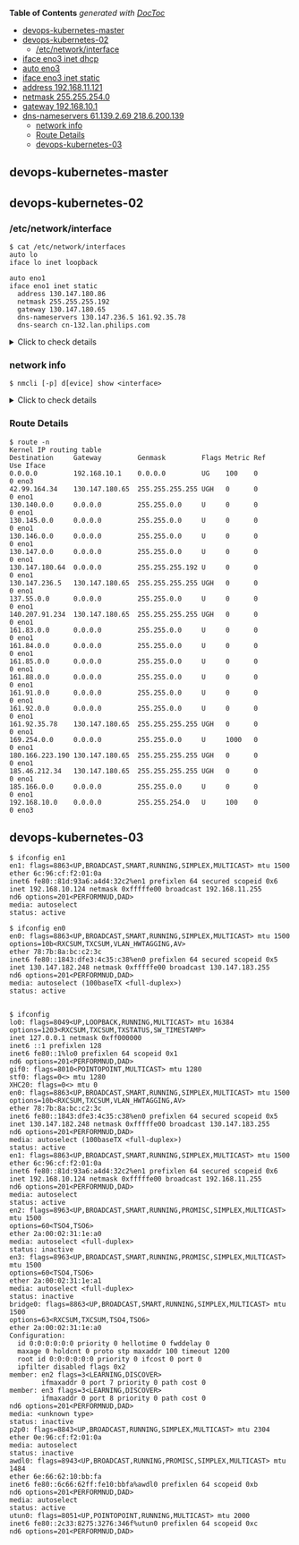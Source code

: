 <!-- START doctoc generated TOC please keep comment here to allow auto update -->
<!-- DON'T EDIT THIS SECTION, INSTEAD RE-RUN doctoc TO UPDATE -->
**Table of Contents**  *generated with [DocToc](https://github.com/thlorenz/doctoc)*

  - [devops-kubernetes-master](#devops-kubernetes-master)
  - [devops-kubernetes-02](#devops-kubernetes-02)
    - [/etc/network/interface](#etcnetworkinterface)
- [iface eno3 inet dhcp](#iface-eno3-inet-dhcp)
- [auto eno3](#auto-eno3)
- [iface eno3 inet static](#iface-eno3-inet-static)
- [address 192.168.11.121](#address-19216811121)
- [netmask 255.255.254.0](#netmask-2552552540)
- [gateway 192.168.10.1](#gateway-192168101)
- [dns-nameservers 61.139.2.69 218.6.200.139](#dns-nameservers-61139269-2186200139)
    - [network info](#network-info)
    - [Route Details](#route-details)
  - [devops-kubernetes-03](#devops-kubernetes-03)

<!-- END doctoc generated TOC please keep comment here to allow auto update -->


## devops-kubernetes-master


## devops-kubernetes-02
### /etc/network/interface

    $ cat /etc/network/interfaces
    auto lo
    iface lo inet loopback

    auto eno1
    iface eno1 inet static
      address 130.147.180.86
      netmask 255.255.255.192
      gateway 130.147.180.65
      dns-nameservers 130.147.236.5 161.92.35.78
      dns-search cn-132.lan.philips.com

<details><summary>Click to check details</summary>
<pre><code>$ cat /etc/network/interfaces
# interfaces(5) file used by ifup(8) and ifdown(8)
auto lo
iface lo inet loopback

auto eno1
iface eno1 inet static
  address 130.147.180.86
  netmask 255.255.255.192
  gateway 130.147.180.65
  dns-nameservers 130.147.236.5 161.92.35.78
  dns-search cn-132.lan.philips.com
  broadcast 130.147.219.127
  network 130.147.219.0

auto eno3
# iface eno3 inet dhcp
# auto eno3
# iface eno3 inet static
  # address 192.168.11.121
  # netmask 255.255.254.0
  # gateway 192.168.10.1
  # dns-nameservers 61.139.2.69 218.6.200.139
</code></pre>
</details>

### network info

    $ nmcli [-p] d[evice] show <interface>

<details><summary>Click to check details</summary>
<pre><code>$ nmcli -p d show eno1
===============================================================================
                             Device details (eno1)
===============================================================================
GENERAL.DEVICE:                         eno1
-------------------------------------------------------------------------------
GENERAL.TYPE:                           ethernet
-------------------------------------------------------------------------------
GENERAL.HWADDR:                         C4:34:6B:BA:31:8C
-------------------------------------------------------------------------------
GENERAL.MTU:                            1500
-------------------------------------------------------------------------------
GENERAL.STATE:                          10 (unmanaged)
-------------------------------------------------------------------------------
GENERAL.CONNECTION:                     --
-------------------------------------------------------------------------------
GENERAL.CON-PATH:                       --
-------------------------------------------------------------------------------
WIRED-PROPERTIES.CARRIER:               on
-------------------------------------------------------------------------------
IP4.ADDRESS[1]:                         130.147.180.86/26
IP4.GATEWAY:                            --
IP4.ROUTE[1]:                           dst = 161.92.0.0/16, nh = 0.0.0.0, mt = 0
IP4.ROUTE[2]:                           dst = 130.145.0.0/16, nh = 0.0.0.0, mt = 0
IP4.ROUTE[3]:                           dst = 180.166.223.190/32, nh = 130.147.180.65, mt = 0
IP4.ROUTE[4]:                           dst = 185.46.212.34/32, nh = 130.147.180.65, mt = 0
IP4.ROUTE[5]:                           dst = 130.140.0.0/16, nh = 0.0.0.0, mt = 0
IP4.ROUTE[6]:                           dst = 130.147.236.5/32, nh = 130.147.180.65, mt = 0
IP4.ROUTE[7]:                           dst = 130.147.0.0/16, nh = 0.0.0.0, mt = 0
IP4.ROUTE[8]:                           dst = 161.91.0.0/16, nh = 0.0.0.0, mt = 0
IP4.ROUTE[9]:                           dst = 161.84.0.0/16, nh = 0.0.0.0, mt = 0
IP4.ROUTE[10]:                          dst = 169.254.0.0/16, nh = 0.0.0.0, mt = 1000
IP4.ROUTE[11]:                          dst = 185.166.0.0/16, nh = 0.0.0.0, mt = 0
IP4.ROUTE[12]:                          dst = 130.146.0.0/16, nh = 0.0.0.0, mt = 0
IP4.ROUTE[13]:                          dst = 137.55.0.0/16, nh = 0.0.0.0, mt = 0
IP4.ROUTE[14]:                          dst = 161.83.0.0/16, nh = 0.0.0.0, mt = 0
IP4.ROUTE[15]:                          dst = 42.99.164.34/32, nh = 130.147.180.65, mt = 0
IP4.ROUTE[16]:                          dst = 161.85.0.0/16, nh = 0.0.0.0, mt = 0
IP4.ROUTE[17]:                          dst = 161.92.35.78/32, nh = 130.147.180.65, mt = 0
IP4.ROUTE[18]:                          dst = 140.207.91.234/32, nh = 130.147.180.65, mt = 0
IP4.ROUTE[19]:                          dst = 161.88.0.0/16, nh = 0.0.0.0, mt = 0
-------------------------------------------------------------------------------
IP6.ADDRESS[1]:                         fe80::c634:6bff:feba:318c/64
IP6.GATEWAY:                            --
-------------------------------------------------------------------------------
$ nmcli -p device show eno3
===============================================================================
                             Device details (eno3)
===============================================================================
GENERAL.DEVICE:                         eno3
-------------------------------------------------------------------------------
GENERAL.TYPE:                           ethernet
-------------------------------------------------------------------------------
GENERAL.HWADDR:                         C4:34:6B:BA:31:8E
-------------------------------------------------------------------------------
GENERAL.MTU:                            1500
-------------------------------------------------------------------------------
GENERAL.STATE:                          10 (unmanaged)
-------------------------------------------------------------------------------
GENERAL.CONNECTION:                     --
-------------------------------------------------------------------------------
GENERAL.CON-PATH:                       --
-------------------------------------------------------------------------------
WIRED-PROPERTIES.CARRIER:               on
-------------------------------------------------------------------------------
IP4.ADDRESS[1]:                         192.168.11.121/23
IP4.GATEWAY:                            192.168.10.1
-------------------------------------------------------------------------------
IP6.ADDRESS[1]:                         fe80::c634:6bff:feba:318e/64
IP6.GATEWAY:                            --
-------------------------------------------------------------------------------
$ nmcli -p device show
===============================================================================
                             Device details (eno2)
===============================================================================
GENERAL.DEVICE:                         eno2
-------------------------------------------------------------------------------
GENERAL.TYPE:                           ethernet
-------------------------------------------------------------------------------
GENERAL.HWADDR:                         C4:34:6B:BA:31:8D
-------------------------------------------------------------------------------
GENERAL.MTU:                            1500
-------------------------------------------------------------------------------
GENERAL.STATE:                          20 (unavailable)
-------------------------------------------------------------------------------
GENERAL.CONNECTION:                     --
-------------------------------------------------------------------------------
GENERAL.CON-PATH:                       --
-------------------------------------------------------------------------------
WIRED-PROPERTIES.CARRIER:               off
-------------------------------------------------------------------------------
===============================================================================
                             Device details (eno4)
===============================================================================
GENERAL.DEVICE:                         eno4
-------------------------------------------------------------------------------
GENERAL.TYPE:                           ethernet
-------------------------------------------------------------------------------
GENERAL.HWADDR:                         C4:34:6B:BA:31:8F
-------------------------------------------------------------------------------
GENERAL.MTU:                            1500
-------------------------------------------------------------------------------
GENERAL.STATE:                          20 (unavailable)
-------------------------------------------------------------------------------
GENERAL.CONNECTION:                     --
-------------------------------------------------------------------------------
GENERAL.CON-PATH:                       --
-------------------------------------------------------------------------------
WIRED-PROPERTIES.CARRIER:               off
-------------------------------------------------------------------------------
===============================================================================
                             Device details (eno1)
===============================================================================
GENERAL.DEVICE:                         eno1
-------------------------------------------------------------------------------
GENERAL.TYPE:                           ethernet
-------------------------------------------------------------------------------
GENERAL.HWADDR:                         C4:34:6B:BA:31:8C
-------------------------------------------------------------------------------
GENERAL.MTU:                            1500
-------------------------------------------------------------------------------
GENERAL.STATE:                          10 (unmanaged)
-------------------------------------------------------------------------------
GENERAL.CONNECTION:                     --
-------------------------------------------------------------------------------
GENERAL.CON-PATH:                       --
-------------------------------------------------------------------------------
WIRED-PROPERTIES.CARRIER:               on
-------------------------------------------------------------------------------
IP4.ADDRESS[1]:                         130.147.180.86/26
IP4.GATEWAY:                            --
IP4.ROUTE[1]:                           dst = 161.92.0.0/16, nh = 0.0.0.0, mt = 0
IP4.ROUTE[2]:                           dst = 130.145.0.0/16, nh = 0.0.0.0, mt = 0
IP4.ROUTE[3]:                           dst = 180.166.223.190/32, nh = 130.147.180.65, mt = 0
IP4.ROUTE[4]:                           dst = 185.46.212.34/32, nh = 130.147.180.65, mt = 0
IP4.ROUTE[5]:                           dst = 130.140.0.0/16, nh = 0.0.0.0, mt = 0
IP4.ROUTE[6]:                           dst = 130.147.236.5/32, nh = 130.147.180.65, mt = 0
IP4.ROUTE[7]:                           dst = 130.147.0.0/16, nh = 0.0.0.0, mt = 0
IP4.ROUTE[8]:                           dst = 161.91.0.0/16, nh = 0.0.0.0, mt = 0
IP4.ROUTE[9]:                           dst = 161.84.0.0/16, nh = 0.0.0.0, mt = 0
IP4.ROUTE[10]:                          dst = 169.254.0.0/16, nh = 0.0.0.0, mt = 1000
IP4.ROUTE[11]:                          dst = 185.166.0.0/16, nh = 0.0.0.0, mt = 0
IP4.ROUTE[12]:                          dst = 130.146.0.0/16, nh = 0.0.0.0, mt = 0
IP4.ROUTE[13]:                          dst = 137.55.0.0/16, nh = 0.0.0.0, mt = 0
IP4.ROUTE[14]:                          dst = 161.83.0.0/16, nh = 0.0.0.0, mt = 0
IP4.ROUTE[15]:                          dst = 42.99.164.34/32, nh = 130.147.180.65, mt = 0
IP4.ROUTE[16]:                          dst = 161.85.0.0/16, nh = 0.0.0.0, mt = 0
IP4.ROUTE[17]:                          dst = 161.92.35.78/32, nh = 130.147.180.65, mt = 0
IP4.ROUTE[18]:                          dst = 140.207.91.234/32, nh = 130.147.180.65, mt = 0
IP4.ROUTE[19]:                          dst = 161.88.0.0/16, nh = 0.0.0.0, mt = 0
-------------------------------------------------------------------------------
IP6.ADDRESS[1]:                         fe80::c634:6bff:feba:318c/64
IP6.GATEWAY:                            --
-------------------------------------------------------------------------------
===============================================================================
                             Device details (eno3)
===============================================================================
GENERAL.DEVICE:                         eno3
-------------------------------------------------------------------------------
GENERAL.TYPE:                           ethernet
-------------------------------------------------------------------------------
GENERAL.HWADDR:                         C4:34:6B:BA:31:8E
-------------------------------------------------------------------------------
GENERAL.MTU:                            1500
-------------------------------------------------------------------------------
GENERAL.STATE:                          10 (unmanaged)
-------------------------------------------------------------------------------
GENERAL.CONNECTION:                     --
-------------------------------------------------------------------------------
GENERAL.CON-PATH:                       --
-------------------------------------------------------------------------------
WIRED-PROPERTIES.CARRIER:               on
-------------------------------------------------------------------------------
IP4.ADDRESS[1]:                         192.168.11.121/23
IP4.GATEWAY:                            192.168.10.1
-------------------------------------------------------------------------------
IP6.ADDRESS[1]:                         fe80::c634:6bff:feba:318e/64
IP6.GATEWAY:                            --
-------------------------------------------------------------------------------
===============================================================================
                              Device details (lo)
===============================================================================
GENERAL.DEVICE:                         lo
-------------------------------------------------------------------------------
GENERAL.TYPE:                           loopback
-------------------------------------------------------------------------------
GENERAL.HWADDR:                         00:00:00:00:00:00
-------------------------------------------------------------------------------
GENERAL.MTU:                            65536
-------------------------------------------------------------------------------
GENERAL.STATE:                          10 (unmanaged)
-------------------------------------------------------------------------------
GENERAL.CONNECTION:                     --
-------------------------------------------------------------------------------
GENERAL.CON-PATH:                       --
-------------------------------------------------------------------------------
IP4.ADDRESS[1]:                         127.0.0.1/8
IP4.GATEWAY:                            --
-------------------------------------------------------------------------------
IP6.ADDRESS[1]:                         ::1/128
IP6.GATEWAY:                            --
-------------------------------------------------------------------------------
</code></pre>
</details>

### Route Details

    $ route -n
    Kernel IP routing table
    Destination     Gateway         Genmask         Flags Metric Ref    Use Iface
    0.0.0.0         192.168.10.1    0.0.0.0         UG    100    0        0 eno3
    42.99.164.34    130.147.180.65  255.255.255.255 UGH   0      0        0 eno1
    130.140.0.0     0.0.0.0         255.255.0.0     U     0      0        0 eno1
    130.145.0.0     0.0.0.0         255.255.0.0     U     0      0        0 eno1
    130.146.0.0     0.0.0.0         255.255.0.0     U     0      0        0 eno1
    130.147.0.0     0.0.0.0         255.255.0.0     U     0      0        0 eno1
    130.147.180.64  0.0.0.0         255.255.255.192 U     0      0        0 eno1
    130.147.236.5   130.147.180.65  255.255.255.255 UGH   0      0        0 eno1
    137.55.0.0      0.0.0.0         255.255.0.0     U     0      0        0 eno1
    140.207.91.234  130.147.180.65  255.255.255.255 UGH   0      0        0 eno1
    161.83.0.0      0.0.0.0         255.255.0.0     U     0      0        0 eno1
    161.84.0.0      0.0.0.0         255.255.0.0     U     0      0        0 eno1
    161.85.0.0      0.0.0.0         255.255.0.0     U     0      0        0 eno1
    161.88.0.0      0.0.0.0         255.255.0.0     U     0      0        0 eno1
    161.91.0.0      0.0.0.0         255.255.0.0     U     0      0        0 eno1
    161.92.0.0      0.0.0.0         255.255.0.0     U     0      0        0 eno1
    161.92.35.78    130.147.180.65  255.255.255.255 UGH   0      0        0 eno1
    169.254.0.0     0.0.0.0         255.255.0.0     U     1000   0        0 eno1
    180.166.223.190 130.147.180.65  255.255.255.255 UGH   0      0        0 eno1
    185.46.212.34   130.147.180.65  255.255.255.255 UGH   0      0        0 eno1
    185.166.0.0     0.0.0.0         255.255.0.0     U     0      0        0 eno1
    192.168.10.0    0.0.0.0         255.255.254.0   U     100    0        0 eno3

## devops-kubernetes-03

    $ ifconfig en1
    en1: flags=8863<UP,BROADCAST,SMART,RUNNING,SIMPLEX,MULTICAST> mtu 1500
    ether 6c:96:cf:f2:01:0a
    inet6 fe80::81d:93a6:a4d4:32c2%en1 prefixlen 64 secured scopeid 0x6
    inet 192.168.10.124 netmask 0xfffffe00 broadcast 192.168.11.255
    nd6 options=201<PERFORMNUD,DAD>
    media: autoselect
    status: active

    $ ifconfig en0
    en0: flags=8863<UP,BROADCAST,SMART,RUNNING,SIMPLEX,MULTICAST> mtu 1500
    options=10b<RXCSUM,TXCSUM,VLAN_HWTAGGING,AV>
    ether 78:7b:8a:bc:c2:3c
    inet6 fe80::1843:dfe3:4c35:c38%en0 prefixlen 64 secured scopeid 0x5
    inet 130.147.182.248 netmask 0xfffffe00 broadcast 130.147.183.255
    nd6 options=201<PERFORMNUD,DAD>
    media: autoselect (100baseTX <full-duplex>)
    status: active


    $ ifconfig
    lo0: flags=8049<UP,LOOPBACK,RUNNING,MULTICAST> mtu 16384
    options=1203<RXCSUM,TXCSUM,TXSTATUS,SW_TIMESTAMP>
    inet 127.0.0.1 netmask 0xff000000
    inet6 ::1 prefixlen 128
    inet6 fe80::1%lo0 prefixlen 64 scopeid 0x1
    nd6 options=201<PERFORMNUD,DAD>
    gif0: flags=8010<POINTOPOINT,MULTICAST> mtu 1280
    stf0: flags=0<> mtu 1280
    XHC20: flags=0<> mtu 0
    en0: flags=8863<UP,BROADCAST,SMART,RUNNING,SIMPLEX,MULTICAST> mtu 1500
    options=10b<RXCSUM,TXCSUM,VLAN_HWTAGGING,AV>
    ether 78:7b:8a:bc:c2:3c
    inet6 fe80::1843:dfe3:4c35:c38%en0 prefixlen 64 secured scopeid 0x5
    inet 130.147.182.248 netmask 0xfffffe00 broadcast 130.147.183.255
    nd6 options=201<PERFORMNUD,DAD>
    media: autoselect (100baseTX <full-duplex>)
    status: active
    en1: flags=8863<UP,BROADCAST,SMART,RUNNING,SIMPLEX,MULTICAST> mtu 1500
    ether 6c:96:cf:f2:01:0a
    inet6 fe80::81d:93a6:a4d4:32c2%en1 prefixlen 64 secured scopeid 0x6
    inet 192.168.10.124 netmask 0xfffffe00 broadcast 192.168.11.255
    nd6 options=201<PERFORMNUD,DAD>
    media: autoselect
    status: active
    en2: flags=8963<UP,BROADCAST,SMART,RUNNING,PROMISC,SIMPLEX,MULTICAST> mtu 1500
    options=60<TSO4,TSO6>
    ether 2a:00:02:31:1e:a0
    media: autoselect <full-duplex>
    status: inactive
    en3: flags=8963<UP,BROADCAST,SMART,RUNNING,PROMISC,SIMPLEX,MULTICAST> mtu 1500
    options=60<TSO4,TSO6>
    ether 2a:00:02:31:1e:a1
    media: autoselect <full-duplex>
    status: inactive
    bridge0: flags=8863<UP,BROADCAST,SMART,RUNNING,SIMPLEX,MULTICAST> mtu 1500
    options=63<RXCSUM,TXCSUM,TSO4,TSO6>
    ether 2a:00:02:31:1e:a0
    Configuration:
      id 0:0:0:0:0:0 priority 0 hellotime 0 fwddelay 0
      maxage 0 holdcnt 0 proto stp maxaddr 100 timeout 1200
      root id 0:0:0:0:0:0 priority 0 ifcost 0 port 0
      ipfilter disabled flags 0x2
    member: en2 flags=3<LEARNING,DISCOVER>
            ifmaxaddr 0 port 7 priority 0 path cost 0
    member: en3 flags=3<LEARNING,DISCOVER>
            ifmaxaddr 0 port 8 priority 0 path cost 0
    nd6 options=201<PERFORMNUD,DAD>
    media: <unknown type>
    status: inactive
    p2p0: flags=8843<UP,BROADCAST,RUNNING,SIMPLEX,MULTICAST> mtu 2304
    ether 0e:96:cf:f2:01:0a
    media: autoselect
    status: inactive
    awdl0: flags=8943<UP,BROADCAST,RUNNING,PROMISC,SIMPLEX,MULTICAST> mtu 1484
    ether 6e:66:62:10:bb:fa
    inet6 fe80::6c66:62ff:fe10:bbfa%awdl0 prefixlen 64 scopeid 0xb
    nd6 options=201<PERFORMNUD,DAD>
    media: autoselect
    status: active
    utun0: flags=8051<UP,POINTOPOINT,RUNNING,MULTICAST> mtu 2000
    inet6 fe80::2c33:8275:3276:346f%utun0 prefixlen 64 scopeid 0xc
    nd6 options=201<PERFORMNUD,DAD>
